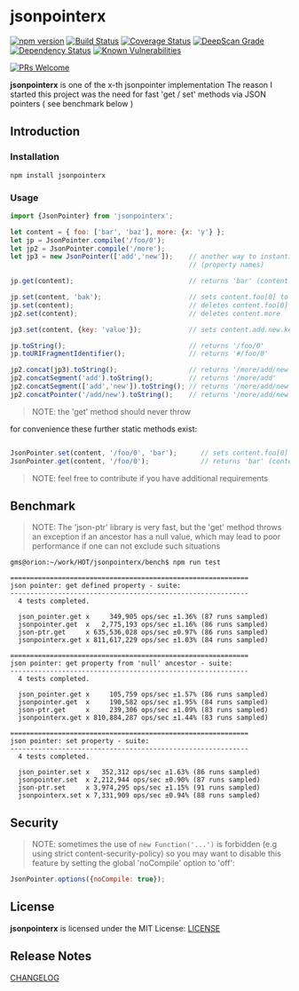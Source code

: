 # jsonpointerx

[![npm version](https://badge.fury.io/js/jsonpointerx.svg)](https://badge.fury.io/js/jsonpointerx)
[![Build Status](https://api.travis-ci.org/gms1/jsonpointerx.svg?branch=master)](https://travis-ci.org/gms1/jsonpointerx)
[![Coverage Status](https://coveralls.io/repos/github/gms1/jsonpointerx/badge.svg?branch=master)](https://coveralls.io/github/gms1/jsonpointerx?branch=master)
[![DeepScan Grade](https://deepscan.io/api/projects/742/branches/1407/badge/grade.svg)](https://deepscan.io/dashboard/#view=project&pid=742&bid=1407)
[![Dependency Status](https://david-dm.org/gms1/jsonpointerx.svg)](https://david-dm.org/gms1/jsonpointerx)
[![Known Vulnerabilities](https://snyk.io/test/github/gms1/jsonpointerx/badge.svg)](https://snyk.io/test/github/gms1/jsonpointerx)

[![PRs Welcome](https://img.shields.io/badge/PRs-welcome-brightgreen.svg?style=flat-square)](http://makeapullrequest.com)

**jsonpointerx** is one of the x-th jsonpointer implementation
The reason I started this project was the need for fast 'get / set' methods via JSON pointers ( see benchmark below )

## Introduction

### Installation

```shell
npm install jsonpointerx
```

### Usage

```Javascript
import {JsonPointer} from 'jsonpointerx';

let content = { foo: ['bar', 'baz'], more: {x: 'y'} };
let jp = JsonPointer.compile('/foo/0');
let jp2 = JsonPointer.compile('/more');
let jp3 = new JsonPointer(['add','new']);    // another way to instantiate a JsonPointer using decoded path segments
                                             // (property names)

jp.get(content);                             // returns 'bar' (content.foo[0])

jp.set(content, 'bak');                      // sets content.foo[0] to 'bak'
jp.set(content);                             // deletes content.foo[0] (does not change the length of the array)
jp2.set(content);                            // deletes content.more

jp3.set(content, {key: 'value'});            // sets content.add.new.key to 'value'

jp.toString();                               // returns '/foo/0'
jp.toURIFragmentIdentifier();                // returns '#/foo/0'

jp2.concat(jp3).toString();                  // returns '/more/add/new'
jp2.concatSegment('add').toString();         // returns '/more/add'
jp2.concatSegment(['add','new']).toString(); // returns '/more/add/new'
jp2.concatPointer('/add/new').toString();    // returns '/more/add/new'

```

> NOTE: the 'get' method should never throw

for convenience these further static methods exist:

```Javascript

JsonPointer.set(content, '/foo/0', 'bar');      // sets content.foo[0] to 'bar'
JsonPointer.get(content, '/foo/0');             // returns 'bar' (content.foo[0])

```

> NOTE: feel free to contribute if you have additional requirements

## Benchmark

> NOTE: The 'json-ptr' library is very fast, but the 'get' method throws an exception if an ancestor has a null value, which may lead to poor performance if one can not exclude such situations

```shell
gms@orion:~/work/HOT/jsonpointerx/bench$ npm run test

============================================================
json pointer: get defined property - suite:
------------------------------------------------------------
  4 tests completed.

  json_pointer.get x     349,905 ops/sec ±1.36% (87 runs sampled)
  jsonpointer.get  x   2,775,193 ops/sec ±1.16% (86 runs sampled)
  json-ptr.get     x 635,536,028 ops/sec ±0.97% (86 runs sampled)
  jsonpointerx.get x 811,617,229 ops/sec ±1.03% (84 runs sampled)

============================================================
json pointer: get property from 'null' ancestor - suite:
------------------------------------------------------------
  4 tests completed.

  json_pointer.get x     105,759 ops/sec ±1.57% (86 runs sampled)
  jsonpointer.get  x     190,582 ops/sec ±1.95% (84 runs sampled)
  json-ptr.get     x     239,306 ops/sec ±1.09% (83 runs sampled)
  jsonpointerx.get x 810,884,287 ops/sec ±1.44% (83 runs sampled)

============================================================
json pointer: set property - suite:
------------------------------------------------------------
  4 tests completed.

  json_pointer.set x   352,312 ops/sec ±1.63% (86 runs sampled)
  jsonpointer.set  x 2,212,944 ops/sec ±0.90% (87 runs sampled)
  json-ptr.set     x 3,974,295 ops/sec ±1.15% (91 runs sampled)
  jsonpointerx.set x 7,331,909 ops/sec ±0.94% (88 runs sampled)
```

## Security

> NOTE: sometimes the use of `new Function('...')` is forbidden (e.g using strict content-security-policy)
> so you may want to disable this feature by setting the global 'noCompile' option to 'off':

```Javascript
JsonPointer.options({noCompile: true});
```

## License

**jsonpointerx** is licensed under the MIT License:
[LICENSE](./LICENSE)

## Release Notes

[CHANGELOG](./CHANGELOG.md)
